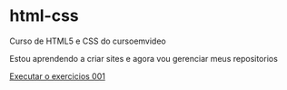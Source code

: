 # html-css
 Curso de HTML5 e CSS do cursoemvideo

 Estou aprendendo a criar sites e agora vou gerenciar meus repositorios

 <a href="https://andrezrem.github.io/html-css/Exercicios/ex001/index.html">Executar o exercicios 001 </a>
